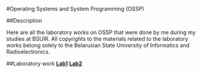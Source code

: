 #Operating Systems and System Programming (OSSP)

##Description

Here are all the laboratory works on OSSP that were done by me during my studies at BSUIR. All copyrights to the materials related to the laboratory works belong solely to the Belarusian State University of Informatics and Radioelectronics.


##Laboratory work
[**Lab1**](https://github.com/vanzoneway/OSSP/tree/master/Lab1)
[**Lab2**](https://github.com/vanzoneway/OSSP/tree/master/Lab2)

